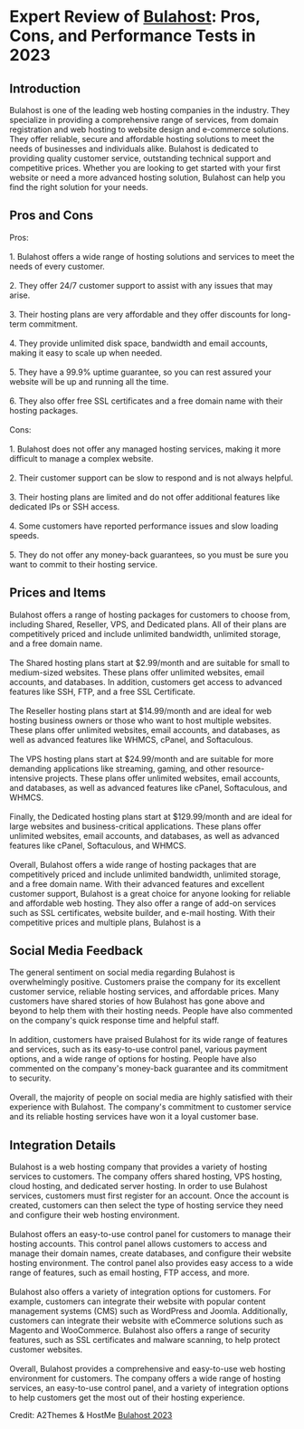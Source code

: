 <h1>Expert Review of <a href="https://a2themes.com/bulahost-reviews">Bulahost</a>: Pros, Cons, and Performance Tests in 2023</h1>
<h2>Introduction</h2>
Bulahost is one of the leading web hosting companies in the industry. They specialize in providing a comprehensive range of services, from domain registration and web hosting to website design and e-commerce solutions. They offer reliable, secure and affordable hosting solutions to meet the needs of businesses and individuals alike. Bulahost is dedicated to providing quality customer service, outstanding technical support and competitive prices. Whether you are looking to get started with your first website or need a more advanced hosting solution, Bulahost can help you find the right solution for your needs.
<h2>Pros and Cons</h2>
Pros:<br><br>1. Bulahost offers a wide range of hosting solutions and services to meet the needs of every customer.<br><br>2. They offer 24/7 customer support to assist with any issues that may arise.<br><br>3. Their hosting plans are very affordable and they offer discounts for long-term commitment.<br><br>4. They provide unlimited disk space, bandwidth and email accounts, making it easy to scale up when needed.<br><br>5. They have a 99.9% uptime guarantee, so you can rest assured your website will be up and running all the time.<br><br>6. They also offer free SSL certificates and a free domain name with their hosting packages.<br><br>Cons:<br><br>1. Bulahost does not offer any managed hosting services, making it more difficult to manage a complex website.<br><br>2. Their customer support can be slow to respond and is not always helpful.<br><br>3. Their hosting plans are limited and do not offer additional features like dedicated IPs or SSH access.<br><br>4. Some customers have reported performance issues and slow loading speeds.<br><br>5. They do not offer any money-back guarantees, so you must be sure you want to commit to their hosting service.
<h2>Prices and Items</h2>
Bulahost offers a range of hosting packages for customers to choose from, including Shared, Reseller, VPS, and Dedicated plans. All of their plans are competitively priced and include unlimited bandwidth, unlimited storage, and a free domain name.<br><br>The Shared hosting plans start at $2.99/month and are suitable for small to medium-sized websites. These plans offer unlimited websites, email accounts, and databases. In addition, customers get access to advanced features like SSH, FTP, and a free SSL Certificate.<br><br>The Reseller hosting plans start at $14.99/month and are ideal for web hosting business owners or those who want to host multiple websites. These plans offer unlimited websites, email accounts, and databases, as well as advanced features like WHMCS, cPanel, and Softaculous.<br><br>The VPS hosting plans start at $24.99/month and are suitable for more demanding applications like streaming, gaming, and other resource-intensive projects. These plans offer unlimited websites, email accounts, and databases, as well as advanced features like cPanel, Softaculous, and WHMCS.<br><br>Finally, the Dedicated hosting plans start at $129.99/month and are ideal for large websites and business-critical applications. These plans offer unlimited websites, email accounts, and databases, as well as advanced features like cPanel, Softaculous, and WHMCS.<br><br>Overall, Bulahost offers a wide range of hosting packages that are competitively priced and include unlimited bandwidth, unlimited storage, and a free domain name. With their advanced features and excellent customer support, Bulahost is a great choice for anyone looking for reliable and affordable web hosting. They also offer a range of add-on services such as SSL certificates, website builder, and e-mail hosting. With their competitive prices and multiple plans, Bulahost is a
<h2>Social Media Feedback</h2>
The general sentiment on social media regarding Bulahost is overwhelmingly positive. Customers praise the company for its excellent customer service, reliable hosting services, and affordable prices. Many customers have shared stories of how Bulahost has gone above and beyond to help them with their hosting needs. People have also commented on the company's quick response time and helpful staff.<br><br>In addition, customers have praised Bulahost for its wide range of features and services, such as its easy-to-use control panel, various payment options, and a wide range of options for hosting. People have also commented on the company's money-back guarantee and its commitment to security.<br><br>Overall, the majority of people on social media are highly satisfied with their experience with Bulahost. The company's commitment to customer service and its reliable hosting services have won it a loyal customer base.
<h2>Integration Details</h2>
Bulahost is a web hosting company that provides a variety of hosting services to customers. The company offers shared hosting, VPS hosting, cloud hosting, and dedicated server hosting. In order to use Bulahost services, customers must first register for an account. Once the account is created, customers can then select the type of hosting service they need and configure their web hosting environment.<br><br>Bulahost offers an easy-to-use control panel for customers to manage their hosting accounts. This control panel allows customers to access and manage their domain names, create databases, and configure their website hosting environment. The control panel also provides easy access to a wide range of features, such as email hosting, FTP access, and more.<br><br>Bulahost also offers a variety of integration options for customers. For example, customers can integrate their website with popular content management systems (CMS) such as WordPress and Joomla. Additionally, customers can integrate their website with eCommerce solutions such as Magento and WooCommerce. Bulahost also offers a range of security features, such as SSL certificates and malware scanning, to help protect customer websites.<br><br>Overall, Bulahost provides a comprehensive and easy-to-use web hosting environment for customers. The company offers a wide range of hosting services, an easy-to-use control panel, and a variety of integration options to help customers get the most out of their hosting experience.
<p>Credit: A2Themes & HostMe <a href="https://a2themes.com/bulahost-reviews">Bulahost 2023</a></p>
